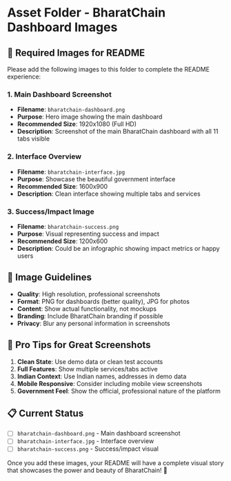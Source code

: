 # Asset Folder - BharatChain Dashboard Images

## 📸 **Required Images for README**

Please add the following images to this folder to complete the README experience:

### **1. Main Dashboard Screenshot**
- **Filename**: `bharatchain-dashboard.png`
- **Purpose**: Hero image showing the main dashboard
- **Recommended Size**: 1920x1080 (Full HD)
- **Description**: Screenshot of the main BharatChain dashboard with all 11 tabs visible

### **2. Interface Overview**
- **Filename**: `bharatchain-interface.jpg` 
- **Purpose**: Showcase the beautiful government interface
- **Recommended Size**: 1600x900
- **Description**: Clean interface showing multiple tabs and services

### **3. Success/Impact Image**
- **Filename**: `bharatchain-success.png`
- **Purpose**: Visual representing success and impact
- **Recommended Size**: 1200x600
- **Description**: Could be an infographic showing impact metrics or happy users

## 📝 **Image Guidelines**

- **Quality**: High resolution, professional screenshots
- **Format**: PNG for dashboards (better quality), JPG for photos
- **Content**: Show actual functionality, not mockups
- **Branding**: Include BharatChain branding if possible
- **Privacy**: Blur any personal information in screenshots

## 🎨 **Pro Tips for Great Screenshots**

1. **Clean State**: Use demo data or clean test accounts
2. **Full Features**: Show multiple services/tabs active
3. **Indian Context**: Use Indian names, addresses in demo data
4. **Mobile Responsive**: Consider including mobile view screenshots
5. **Government Feel**: Show the official, professional nature of the platform

## 📋 **Current Status**

- [ ] `bharatchain-dashboard.png` - Main dashboard screenshot
- [ ] `bharatchain-interface.jpg` - Interface overview  
- [ ] `bharatchain-success.png` - Success/impact visual

Once you add these images, your README will have a complete visual story that showcases the power and beauty of BharatChain! 🚀